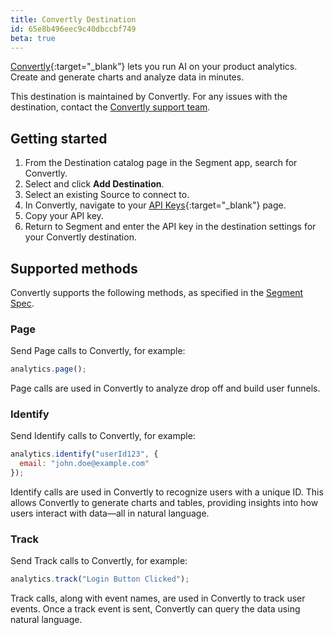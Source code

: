 ```yaml
---
title: Convertly Destination
id: 65e8b496eec9c40dbccbf749
beta: true
---
```


[Convertly](https://www.tryconvertly.com){:target="\_blank”} lets you run AI on your product analytics. Create and generate charts and analyze data in minutes.

This destination is maintained by Convertly. For any issues with the destination, contact the [Convertly support team](mailto:support@tryconvertly.com).

## Getting started

1. From the Destination catalog page in the Segment app, search for Convertly.
2. Select and click **Add Destination**.
3. Select an existing Source to connect to.
4. In Convertly, navigate to your [API Keys](https://www.app.tryconvertly.com/account/apikeys){:target="\_blank"} page.
5. Copy your API key.
6. Return to Segment and enter the API key in the destination settings for your Convertly destination.

## Supported methods

Convertly supports the following methods, as specified in the [Segment Spec](/docs/connections/spec).

### Page

Send Page calls to Convertly, for example:

```js
analytics.page();
```

Page calls are used in Convertly to analyze drop off and build user funnels.

### Identify

Send Identify calls to Convertly, for example:

```js
analytics.identify("userId123", {
  email: "john.doe@example.com"
});
```

Identify calls are used in Convertly to recognize users with a unique ID. This allows Convertly to generate charts and tables, providing insights into how users interact with data—all in natural language.

### Track

Send Track calls to Convertly, for example:

```js
analytics.track("Login Button Clicked");
```

Track calls, along with event names, are used in Convertly to track user events. Once a track event is sent, Convertly can query the data using natural language.
